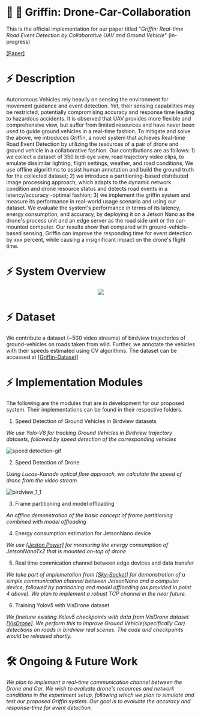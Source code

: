 # 🚗 🚡 Griffin: Drone-Car-Collaboration

This is the official implementation for our paper titled "_Griffin: Real-time Road Event Detection by Collaborative UAV and Ground Vehicle_" (in-progress)

[[Paper]](https://drive.google.com/file/d/1uCIxh5hbrb4kFi26-uINK4sL9AW1DUMA/view?usp=drive_link)

# ⚡ Description

Autonomous Vehicles rely heavily on sensing the environment for movement guidance and event detection. Yet, their sensing capabilities may be restricted, potentially compromising accuracy and response time leading to hazardous accidents. It is observed that UAV provides more flexible and comprehensive view, but suffer from limited resources and have never been used to guide ground vehicles in a real-time fashion.  To mitigate and solve the above, we introduces Griffin, a novel system that achieves Real-time Road Event Detection by utilizing the resources of a pair of drone and ground vehicle in a collaborative fashion. Our contributions are as follows: 1) we collect a dataset of 350 bird-eye view, road trajectory video clips, to emulate dissimilar lighting, flight settings, weather, and road conditions; We use offline algorithms to assist human annotation and build the ground truth for the collected dataset; 2) we introduce a partitioning-based distributed image processing approach, which adapts to the dynamic network condition and drone resource status and detects road events in a latency/accuracy -optimal fashion; 3) we implement the griffin system and measure its performance in real-world usage scenario and using our dataset. We evaluate the system's performance in terms of its latency, energy consumption, and accuracy, by deploying it on a Jetson Nano as the drone's process unit and an edge server as the road side unit or the car-mounted computer. Our results show that compared with ground-vehicle-based sensing, Griffin can improve the responding time for event detection by xxx percent, while causing a insignificant impact on the drone's flight time.

# ⚡ System Overview

<div align="center">
<img src="https://github.com/kiran-collab/Griffin-Drone-Car-Collaboration/assets/75129341/cdb370eb-bb3c-457e-adc1-40f5bf48aebf" >
</div>

# ⚡ Dataset

We contribute a dataset (~500 video streams) of birdview trajectories of ground-vehicles on roads taken from wild. Further, we annotate the vehicles with their speeds estimated using CV algorithms. The dataset can be accessed at  [[Griffin-Dataset]](https://drive.google.com/drive/folders/1OlFtWg9VwWSjqOyTakliqYqBxmtCAIfw?usp=drive_link)


# ⚡ Implementation Modules

The following are the modules that are in development for our proposed system. Their implementations can be found in their respective folders.
1. Speed Detection of Ground Vehicles in Birdview datasets

_We use Yolo-V8 for tracking Ground Vehicles in Birdview trajectory datasets, followed by speed detection of the corresponding vehicles_

![speed detection-gif](https://github.com/kiran-collab/Griffin-Drone-Car-Collaboration/assets/75129341/d6309ca1-d67e-4f9a-9277-3020c0e3e1f0)

2. Speed Detection of Drone

_Using Lucas-Kanade optical flow approach, we calculate the speed of drone from the video stream_

![birdview_1_1](https://github.com/kiran-collab/Griffin-Drone-Car-Collaboration/assets/75129341/bcfaadd4-8b62-4e15-b247-051884be94e9)

3. Frame partitioning and model offloading

_An offline demonstration of the basic concept of frame partitioning combined with model offloading_

4. Energy consumption estimation for JetsonNano device

_We use [[Jeston Power]](https://github.com/opendr-eu/jetson_power) for measuring the energy consumption of JetsonNanoTx2 that is mounted on-top of drone_

5. Real time commication channel between edge devices and data transfer

_We take part of implemetation from [[Sky-Socket]](https://github.com/JaySchall/Drone-Car-Collaboration) for demonstration of a simple communication channel between JetsonNano and a computer device, followed by partitioning and model offloading (as provided in point 4 above). We plan to implement a robust TCP channel in the near future._ 

6. Training Yolov5 with VisDrone dataset

_We finetune existing Yolov5 checkpoints with data from VisDrone dataset [[VisDrone]](https://github.com/VisDrone/VisDrone-Dataset). We perform this to improve Ground Vehicle(specifically Car) detections on roads in birdview real scenes. The code and checkpoints would be released shortly._ 

# 🛠️ Ongoing & Future Work

_We plan to implement a real-time communication channel between the Drone and Car. We wish to evaluate drone's resources and network conditions in the experiment setup, following which we plan to simulate and test our proposed Griffin system. Our goal is to evaluate the accuracy and response-time for event detection._  
